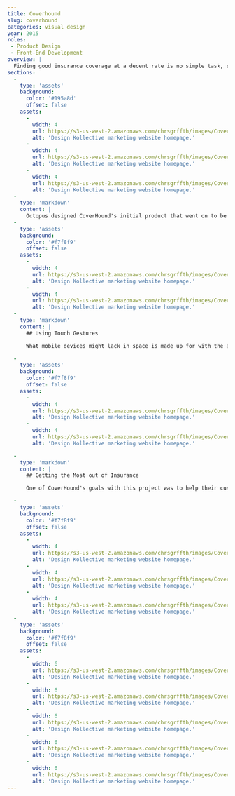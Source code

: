 ```yaml
---
title: Coverhound
slug: coverhound
categories: visual design
year: 2015
roles:
 - Product Design
 - Front-End Development
overview: |
  Finding good insurance coverage at a decent rate is no simple task, so CoverHound built a system that does that heavy lifting for you – providing options in a comprehensible way while making sure you aren't missing out on the discounts you deserve.
sections:
  -
    type: 'assets'
    background:
      color: '#195a8d'
      offset: false
    assets:
      -
        width: 4
        url: https://s3-us-west-2.amazonaws.com/chrsgrffth/images/Coverhound-Mobile-Consent.png
        alt: 'Design Kollective marketing website homepage.'
      -
        width: 4
        url: https://s3-us-west-2.amazonaws.com/chrsgrffth/images/Coverhound-Mobile-Vehicles.png
        alt: 'Design Kollective marketing website homepage.'
      -
        width: 4
        url: https://s3-us-west-2.amazonaws.com/chrsgrffth/images/Coverhound-Mobile-Compare.png
        alt: 'Design Kollective marketing website homepage.'
  -
    type: 'markdown'
    content: |
      Octopus designed CoverHound's initial product that went on to be wildly successful. After a few years, CoverHound wanted to update their interface with a more up-to-date aesthetic and support for mobile devices. My first part of my role was to design the interactions and interface of the mobile bind and insurance compare flows. I then wrote the front-end code for the designs that would be integrated with their back-end infrastructure.
  -
    type: 'assets'
    background:
      color: '#f7f8f9'
      offset: false
    assets:
      -
        width: 4
        url: https://s3-us-west-2.amazonaws.com/chrsgrffth/images/Coverhound-Mobile-Consent.png
        alt: 'Design Kollective marketing website homepage.'
      -
        width: 4
        url: https://s3-us-west-2.amazonaws.com/chrsgrffth/images/Coverhound-Mobile-Vehicles.png
        alt: 'Design Kollective marketing website homepage.'
  -
    type: 'markdown'
    content: |
      ## Using Touch Gestures

      What mobile devices might lack in space is made up for with the ability to use touch gestures. A request to compare insurances can include multiple vehicles and multiple drivers. Laying out this content in a linear, page-to-page way would create a process easily to get lost in. We wanted to keep the flow down to four pages – a page for each step. To do this, we group represented vehicles and drivers with tiles on their respective screens. These tiles can be scrolled up or down to view or enter information and they can be dragged left and right to switch to a different vehicle or driver.

  -
    type: 'assets'
    background:
      color: '#f7f8f9'
      offset: false
    assets:
      -
        width: 4
        url: https://s3-us-west-2.amazonaws.com/chrsgrffth/images/Coverhound-Mobile-Drivers.png
        alt: 'Design Kollective marketing website homepage.'
      -
        width: 4
        url: https://s3-us-west-2.amazonaws.com/chrsgrffth/images/Coverhound-Mobile-Vehicles.png
        alt: 'Design Kollective marketing website homepage.'

  -
    type: 'markdown'
    content: |
      ## Getting the Most out of Insurance

      One of CoverHound's goals with this project was to help their customers get the best insurance for the lowest price. To do this, we designed this mobile process to be easily "walked through" with a fixed banner to provide information about the focused input.

  -
    type: 'assets'
    background:
      color: '#f7f8f9'
      offset: false
    assets:
      -
        width: 4
        url: https://s3-us-west-2.amazonaws.com/chrsgrffth/images/Coverhound-Mobile-Vehicles-Focused.png
        alt: 'Design Kollective marketing website homepage.'
      -
        width: 4
        url: https://s3-us-west-2.amazonaws.com/chrsgrffth/images/Coverhound-Mobile-Drivers-Focused.png
        alt: 'Design Kollective marketing website homepage.'
      -
        width: 4
        url: https://s3-us-west-2.amazonaws.com/chrsgrffth/images/Coverhound-Mobile-Drivers-Incidents.png
        alt: 'Design Kollective marketing website homepage.'
  -
    type: 'assets'
    background:
      color: '#f7f8f9'
      offset: false
    assets:
      -
        width: 6
        url: https://s3-us-west-2.amazonaws.com/chrsgrffth/images/Coverhound-AutoQuote-Vehicles-Lookup.png
        alt: 'Design Kollective marketing website homepage.'
      -
        width: 6
        url: https://s3-us-west-2.amazonaws.com/chrsgrffth/images/Coverhound-AutoQuote-Vehicles-Edit.png
        alt: 'Design Kollective marketing website homepage.'
      -
        width: 6
        url: https://s3-us-west-2.amazonaws.com/chrsgrffth/images/Coverhound-AutoQuote-Vehicles.png
        alt: 'Design Kollective marketing website homepage.'
      -
        width: 6
        url: https://s3-us-west-2.amazonaws.com/chrsgrffth/images/Coverhound-AutoQuote-Vehicles-Tooltip.png
        alt: 'Design Kollective marketing website homepage.'
      -
        width: 6
        url: https://s3-us-west-2.amazonaws.com/chrsgrffth/images/Coverhound-AutoQuote-Drivers.png
        alt: 'Design Kollective marketing website homepage.'
---
```

